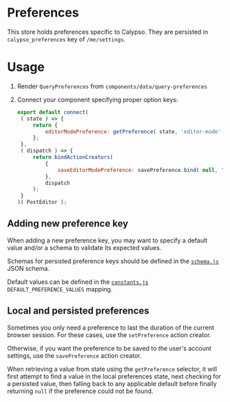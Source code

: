 # Preferences

This store holds preferences specific to Calypso.
They are persisted in `calypso_preferences` key of `/me/settings`.

# Usage

1. Render `QueryPreferences` from `components/data/query-preferences`
2. Connect your component specifying proper option keys:

   ```js
   export default connect(
   	( state ) => {
   		return {
   			editorModePreference: getPreference( state, 'editor-mode' ),
   		};
   	},
   	( dispatch ) => {
   		return bindActionCreators(
   			{
   				saveEditorModePreference: savePreference.bind( null, 'editor-mode' ),
   			},
   			dispatch
   		);
   	}
   )( PostEditor );
   ```

## Adding new preference key

When adding a new preference key, you may want to specify a default value and/or a schema to validate its expected values.

Schemas for persisted preference keys should be defined in the [`schema.js`](./schema.js) JSON schema.

Default values can be defined in the [`constants.js`](./constants.js) `DEFAULT_PREFERENCE_VALUES` mapping.

## Local and persisted preferences

Sometimes you only need a preference to last the duration of the current browser session. For these cases, use the `setPreference` action creator.

Otherwise, if you want the preference to be saved to the user's account settings, use the `savePreference` action creator.

When retrieving a value from state using the `getPreference` selector, it will first attempt to find a value in the local preferences state, next checking for a persisted value, then falling back to any applicable default before finally returning `null` if the preference could not be found.
